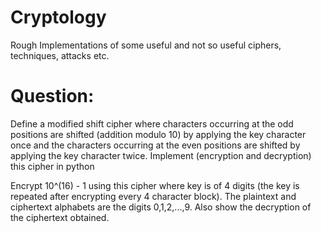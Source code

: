 # Cryptology
Rough Implementations of some useful and not so useful ciphers, techniques, attacks etc.


# Question:

Define a modified shift cipher where characters occurring at the odd positions are shifted (addition modulo 10) by applying the key character once and  the characters occurring  at the even positions are shifted by applying the key character twice. Implement (encryption and decryption) this cipher in python

Encrypt 10^(16) - 1 using this cipher where key is of 4 digits (the key is repeated after encrypting every 4 character block). The plaintext and ciphertext alphabets are the digits 0,1,2,...,9.  Also show the decryption of the ciphertext obtained.
